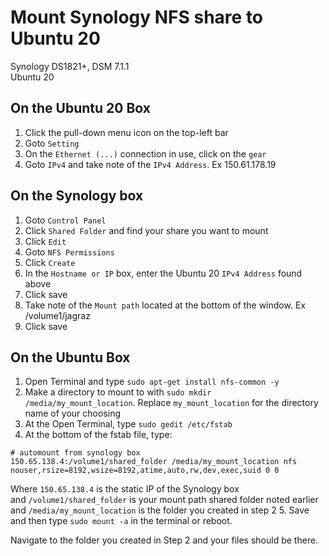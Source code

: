 # Mount Synology NFS share to Ubuntu 20
Synology DS1821+, DSM 7.1.1  
Ubuntu 20

## On the Ubuntu 20 Box
1. Click the pull-down menu icon on the top-left bar
2. Goto `Setting`
3. On the `Ethernet (...)` connection in use, click on the `gear`
4. Goto `IPv4` and take note of the `IPv4 Address`. Ex 150.61.178.19

## On the Synology box
1. Goto `Control Panel`
2. Click `Shared Folder` and find your share you want to mount
3. Click `Edit`
4. Goto `NFS Permissions`
5. Click `Create`
6. In the `Hostname or IP` box, enter the Ubuntu 20 `IPv4 Address` found above
7. Click save
8. Take note of the `Mount path` located at the bottom of the window. Ex /volume1/jagraz
9. Click save

## On the Ubuntu Box
1. Open Terminal and type `sudo apt-get install nfs-common -y`
2. Make a directory to mount to with `sudo mkdir /media/my_mount_location`. Replace `my_mount_location` for the directory name of your choosing
3. At the Open Terminal, type `sudo gedit /etc/fstab`
4. At the bottom of the fstab file, type:
```text
# automount from synology box
150.65.138.4:/volume1/shared_folder /media/my_mount_location nfs nouser,rsize=8192,wsize=8192,atime,auto,rw,dev,exec,suid 0 0
```
Where `150.65.138.4` is the static IP of the Synology box  
and `/volume1/shared_folder` is your mount path shared folder noted earlier  
and `/media/my_mount_location` is the folder you created in step 2
5. Save and then type `sudo mount -a` in the terminal or reboot.
  
Navigate to the folder you created in Step 2 and your files should be there.
